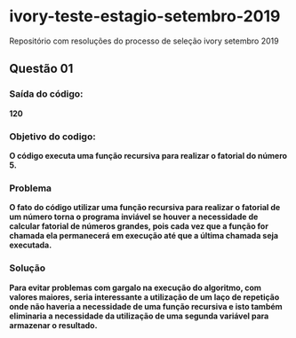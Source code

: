 # ivory-teste-estagio-setembro-2019
Repositório com resoluções do processo de seleção ivory setembro 2019

<strong><h2>Questão 01</h2>
<strong><h3>Saída do código:</h3></strong>
 120
  
<strong><h3>Objetivo do codigo:</h3></strong>
O código executa uma função recursiva para realizar o fatorial do número 5.
  
<strong><h3>Problema</h3></strong>
O fato do código utilizar uma função recursiva para realizar o fatorial de um número torna o programa inviável se houver a necessidade de calcular fatorial de números grandes, pois cada vez que a função for chamada ela permanecerá em execução até que a última chamada seja executada.

<strong><h3>Solução</h3></strong>
Para evitar problemas com gargalo na execução do algoritmo, com valores maiores, seria interessante a utilização de um laço de repetição onde não haveria a necessidade de uma função recursiva e isto também eliminaria a necessidade da utilização de uma segunda variável para armazenar o resultado.
